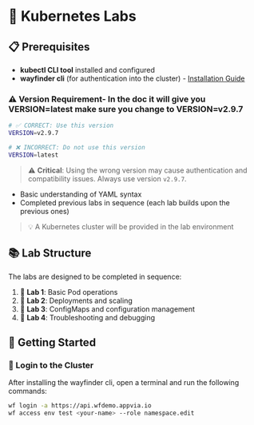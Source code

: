 # 🚀 Kubernetes Labs

## 📋 Prerequisites

- **kubectl CLI tool** installed and configured
- **wayfinder cli** (for authentication into the cluster) - [Installation Guide](https://docs.appvia.io/wayfinder/cli)

### ⚠️ Version Requirement- In the doc it will give you VERSION=latest  make sure you change to VERSION=v2.9.7

```bash
# ✅ CORRECT: Use this version
VERSION=v2.9.7

# ❌ INCORRECT: Do not use this version
VERSION=latest
```

> ⚠️ **Critical**: Using the wrong version may cause authentication and compatibility issues. Always use version `v2.9.7`.

- Basic understanding of YAML syntax
- Completed previous labs in sequence (each lab builds upon the previous ones)

> 💡 A Kubernetes cluster will be provided in the lab environment

## 📚 Lab Structure

The labs are designed to be completed in sequence:

1. 🔹 **Lab 1**: Basic Pod operations
2. 🔹 **Lab 2**: Deployments and scaling
3. 🔹 **Lab 3**: ConfigMaps and configuration management
4. 🔹 **Lab 4**: Troubleshooting and debugging

## 🚀 Getting Started

### 🔑 Login to the Cluster

After installing the wayfinder cli, open a terminal and run the following commands:

```bash
wf login -a https://api.wfdemo.appvia.io
wf access env test <your-name> --role namespace.edit
```
